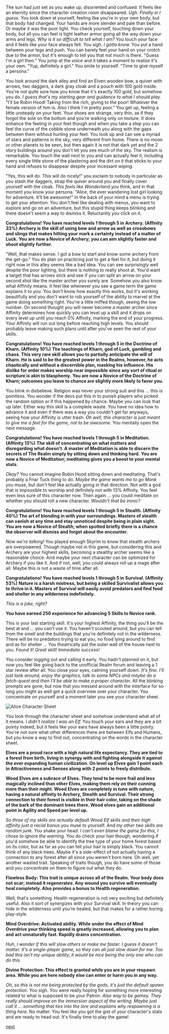 The sun had just set as you wake up, disoriented and confused. It feels like an eternity since the character creation room disappeared. *Ugh. Finally in I guess.* You look down at yourself, feeling like you're in your own body, but that body had changed. Your hands are more slender and pale than before. Or maybe it was the poor light. You check yourself, touching down your body, but all you can feel is tight leather armor going all the way down your arms and legs. *Why is it so difficult to tell what I am?* You touch your face and it feels like your face always felt. You sigh. *I gotta know.* You put a hand between your legs and push. You can barely feel your hand on your crotch due to the armor, but it's enough to tell you that not much is there. "Guess I'm a girl then." You jump at the voice and it takes a moment to realize it's your own. "Yup, definitely a girl." You smile to yourself. "Time to give myself a persona."

You look around the dark alley and find an Elven wooden bow, a quiver with arrows, two daggers, a dark gray cloak and a pouch with 100 gold inside. You're not quite sure how you know that it's exactly 100 gold, but somehow you do. *I guess that's my starting gear and guidance to what I should play.* "I'll be Robin Hood! Taking from the rich, giving to the poor! Whatever the female version of him is. Also I think I'm pretty poor." You get up, feeling a little unsteady on your feet. Your shoes are strange, very thin, as if they forgot the sole on the bottom and you're walking only on texture. It does enhance the feeling in your feet though and when you take a step you can feel the curve of the cobble stone underneath you along with the gaps between them without hurting your feet. You look up and can see a myriad of stars and patterns in the sky, very different from home. There is no moon or other planets to be seen, but then again it is not that dark yet and the 2 story buildings around you don't let you see much of the sky. The realism is remarkable. You touch the wall next to you and can actually feel it, including every single little stone of the plastering and the dirt on it that sticks to your hand and refuses to disappear despite your incessant wiping.

"Yes, this will do. This will do nicely!" you exclaim to nobody in particular as you stash the daggers, strap the quiver around you and finally cover yourself with the cloak. *This feels like Wonderland* you think, and in that moment you know your persona. "Alice, the ever wandering lost girl looking for adventure. It'll be awesome!"
In the back of your mind a menu is trying to get your attention. You don't feel like dealing with menus, you want to explore and go on an adventure, but this stupid thing keeps blinking and there doesn't seem a way to dismiss it. Reluctantly you click on it.

**Congratulations! You have reached levels 1 through 5 in Archery. (Affinity 33%)**
**Archery is the skill of using bow and arrow as well as crossbows and slings that makes hitting your mark a certainty instead of a matter of Luck.**
**You are now a Novice of Archery; you can aim slightly faster and shoot slightly further.**

"Well, that makes sense. I got a bow to start and know some archery from the get-go." You do plan on practicing just to get a feel for it, but doing it right now in this alley seems like a bad idea. You can see surprisingly well despite the poor lighting, but there is nothing to really shoot at. You'd want a target that has arrows stick and see if you can split an arrow on your second shot like the master archer you surely are. Somehow you also know what Affinity means. It feel like whenever you see a game term the game explains it to you. You don't know how exactly this works, but it's working beautifully and you don't want to rob yourself of the ability to marvel at the game doing something right. You're a little miffed though, seeing the low number. On second thought you will never become a master archer since Affinity determines how quickly you can level up a skill and it drops on every level up until you reach 0% Affinity, marking the end of your progress. Your Affinity will run out long before reaching high levels. You should probably leave making such plans until after you've seen the rest of your skills.

**Congratulations!  You have reached levels 1 through 5 in the Doctrine of Kharn. (Affinity 10%)**
**The teachings of Kharn, god of Luck, gambling and chaos. This very rare skill allows you to partially anticipate the will of Kharn. He is said to be the greatest power in the Realms, however, he acts chaotically and without a discernible plan, masking his influence. His dislike for order makes worship near impossible since any sort of ritual or scripture is akin to blasphemy.**
**You are now a Novice of the Doctrine of Kharn; outcomes you leave to chance are slightly more likely to favor you.**

You blink in disbelieve. Religion was never your strong suit and this ... this is pointless. You wonder if the devs put this in to punish players who picked the random option or if this happened by chance. Maybe you can look that up later. Either way this skill is a complete waste. You have no idea how to advance it and even if there was a way you couldn't get far anyways, seeing how your Affinity is utter trash. *Oh well, this character is just meant to give me a feel for the game, not to be awesome.* You mentally open the next message.

**Congratulations!  You have reached levels 1 through 5 in Meditation. (Affinity 13%)**
**The skill of concentrating on what matters and disregarding what doesn't. A master of Meditation is able to discern the secrets of The Realm simply by sitting down and thinking hard.**
**You are now a Novice of Meditation; meditating gives you a boost to your mental stats.**

*Okay?* You cannot imagine Robin Hood sitting down and meditating. That's probably a Friar Tuck thing to do. *Maybe the game wants me to go Monk* you muse, but don't feel like actually going in that direction. Not with a god that is impossible to worship and definitely not with 13% Affinity. You feel even less sure of this character now. Then again ... you could meditate on whether you should roll a new character. *Wouldn't that be ironic?*

**Congratulations!  You have reached levels 1 through 5 in Stealth. (Affinity 40%)**
**The art of blending in with your surroundings. Masters of stealth can vanish at any time and stay unnoticed despite being in plain sight.**
**You are now a Novice of Stealth; when spotted briefly there is a chance the observer will dismiss and forget about the encounter.**

*Now we're talking!* You played enough Skyrim to know that stealth archers are overpowered. Though maybe not in this game, but considering this and Archery are your highest skills, becoming a stealthy archer seems like a reasonable choice. And maybe your next character can be optimized for Archery if you like it. And if not, well, you could always roll up a mage after all. Maybe this is not a waste of time after all.

**Congratulations!  You have reached levels 1 through 5 in Survival. (Affinity 53%)**
**Nature is a harsh mistress, but being a skilled Survivalist allows you to thrive in it. Masters of Survival will easily avoid predators and find food and shelter in any wilderness indefinitely.**

*This is a joke, right?*

**You have earned 250 experience for advancing 5 Skills to Novice rank.**

This is your last starting skill. It's your highest Affinity, the thing you'll be the best at and ... you can't use it. You haven't scouted around, but you can tell from the smell and the buildings that you're definitely not in the wilderness. There will be no predators trying to eat you, no food lying around to find and as for shelter ... You theatrically pat the outer wall of the house next to you. *Found it! Great skill! Immediate success!*

You consider logging out and calling it early. You hadn't planned on it, but now you feel like going back to the unofficial Realm forum and leaving a 1 star review after all. You close your eyes, calming yourself down. *It's fine. I'll just look around, enjoy the graphics, talk to some NPCs and maybe do a fetch-quest and then I'll be able to make a proper character.* All the blinking prompts are gone, but now that you messed around with the interface for so long you might as well get a quick overview over your character. You concentrate on yourself and a moment later you see your character sheet.

![Alice Character Sheet](https://cdn.discordapp.com/attachments/828534005569159168/828534045922951178/Alice_ch2.png)

You look through the character sheet and somehow understand what all of it means. *I didn't realize I was an Elf.* You touch your ears and they are a bit pointy indeed, but it feels like your ears have always been a little pointy. You're not sure what other differences there are between Elfs and Humans, but you know a way to find out, concentrating on the words in the character sheet.

**Elves are a proud race with a high natural life expectancy. They are tied to a forest from birth, living in synergy with and fighting alongside it against the ever expanding human civilization. On level up Elves gain 1 point each in Attractiveness and Senses along with 2 points to freely distribute.**

**Wood Elves are a subrace of Elves. They tend to be more frail and less magically inclined than other Elves, making them rely on their cunning more than their might. Wood Elves are completely in tune with nature, having a natural affinity to Archery, Stealth and Survival. Their strong connection to their forest is visible in their hair color, taking on the shade of the bark of the dominant trees there. Wood elves gain an additional point in Agility and Speed per level up.**

*So three of my skills are actually default Wood Elf skills and their high affinity just a racial bonus* you muse to yourself. *And my other two skills are random junk.* You shake your head. *I can't even blame the game for this, I chose to ignore the warning.* You do check your hair though, wondering if you'd somehow be able to identify the tree type of your home forest based on its color, but as far as you can tell your hair is simply black. You cannot think of any black trees. Maybe it's a side-effect of not actually having a connection to any forest after all since you weren't born here. Oh well, yet another wasted trait. Speaking of traits though, you do have some of those and you concentrate on them to figure out what they do.

**Flawless Body: This trait is unique across all of the Realm. Your body does not scar; instead it regenerates. Any wound you survive will eventually heal completely. Also provides a bonus to Health regeneration.**

Well, that's something. Health regeneration is not very exciting but definitely useful. Also it sort of synergizes with your Survival skill. In theory you can hide in the wilderness until you're healed, but that makes for a rather boring play-style.

**Mind Overdrive: Activated ability. While under the effect of Mind Overdrive your thinking speed is greatly increased, allowing you to plan and act unnaturally fast. Rapidly drains concentration.**

*Huh, I wonder if this will slow others or make me faster. I guess it doesn't matter. It's a single-player game, so they can all just slow down for me. Too bad this isn't my unique ability, it would be nice being the only one who can do this.*

**Divine Protection: This effect is granted while you are in your respawn area. While you are here nobody else can enter or harm you in any way.**

*Oh, so this is not me being protected by the gods, it's just the default spawn protection.* You sigh. You were really hoping for something more interesting related to what is supposed to be your Patron. *Also way to be gamey. They really should improve on the immersion aspect of the writing. Maybe just call it ... something that ties into the lore and explains why respawning is a thing here.* No matter. You feel like you got the gist of your character's stats and are ready to head out. It's finally time to play the game!

[next](ch03.md)